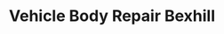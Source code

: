 ---
title: "Vehicle Body Repair Bexhill"
url: /bexhill-on-sea/vehicle-body-repair-bexhill/
shop: car repair
---